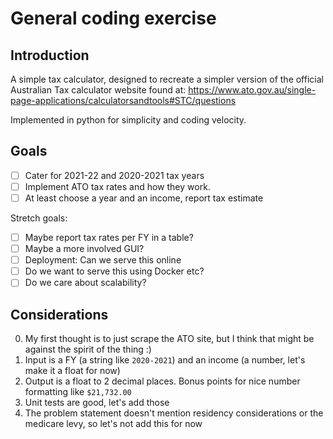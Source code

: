 # General coding exercise

## Introduction

A simple tax calculator, designed to recreate a simpler version
of the official Australian Tax calculator website found at:
https://www.ato.gov.au/single-page-applications/calculatorsandtools#STC/questions

Implemented in python for simplicity and coding velocity.

## Goals

- [ ] Cater for 2021-22 and 2020-2021 tax years
- [ ] Implement ATO tax rates and how they work.
- [ ] At least choose a year and an income, report tax estimate

Stretch goals:

- [ ] Maybe report tax rates per FY in a table?
- [ ] Maybe a more involved GUI?
- [ ] Deployment: Can we serve this online
- [ ] Do we want to serve this using Docker etc?
- [ ] Do we care about scalability?

## Considerations

0. My first thought is to just scrape the ATO site, but I think that might be 
against the spirit of the thing :)
1. Input is a FY (a string like `2020-2021`) and an income 
(a number, let's make it a float for now)
2. Output is a float to 2 decimal places. Bonus points for nice 
number formatting like `$21,732.00`
3. Unit tests are good, let's add those
4. The problem statement doesn't mention residency 
considerations or the medicare levy, so let's not add this 
for now

